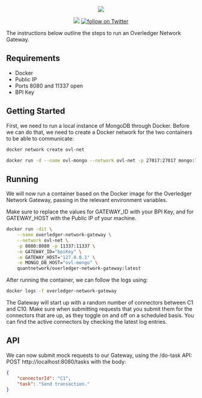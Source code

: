 <p align="center">
    <img src="resources/overledger-network.png">
</p>
<p align="center">
    <a href="https://github.com/quantnetwork/overledger-network-gateway/releases" alt="Releases">
        <img src="https://img.shields.io/github/v/release/quantnetwork/overledger-network-gateway?include_prereleases" /></a>
    <a href="https://twitter.com/intent/follow?screen_name=quant_network">
        <img src="https://img.shields.io/twitter/follow/quant_network?style=social"
            alt="follow on Twitter"></a>
</p>

The instructions below outline the steps to run an Overledger Network Gateway.

## Requirements
- Docker
- Public IP
- Ports 8080 and 11337 open
- BPI Key

## Getting Started
First, we need to run a local instance of MongoDB through Docker. Before we can do that, we need to create a Docker network for the two containers to be able to communicate:
```sh
docker network create ovl-net
```
```sh
docker run -d --name ovl-mongo --network ovl-net -p 27017:27017 mongo:latest
```

## Running
We will now run a container based on the Docker image for the Overledger Network Gateway, passing in the relevant environment variables.

Make sure to replace the values for GATEWAY_ID with your BPI Key, and for GATEWAY_HOST with the Public IP of your machine.

```sh
docker run -dit \
    --name overledger-network-gateway \
    --network ovl-net \
    -p 8080:8080 -p 11337:11337 \
    -e GATEWAY_ID="bpiKey" \
    -e GATEWAY_HOST="127.0.0.1" \
    -e MONGO_DB_HOST="ovl-mongo" \
    quantnetwork/overledger-network-gateway:latest
```


After running the container, we can follow the logs using:
```sh
docker logs -f overledger-network-gateway
```

The Gateway will start up with a random number of connectors between C1 and C10.
Make sure when submitting requests that you submit them for the connectors that are up, as they toggle on and off on a scheduled basis. You can find the active connectors by checking the latest log entries.

## API

We can now submit mock requests to our Gateway, using the /do-task API:
POST http://localhost:8080/tasks
with the body:
```json
{
	"connectorId": "C1",
	"task": "Send transaction."
}
```
